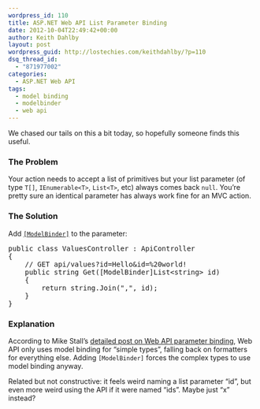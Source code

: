 ```yaml
---
wordpress_id: 110
title: ASP.NET Web API List Parameter Binding
date: 2012-10-04T22:49:42+00:00
author: Keith Dahlby
layout: post
wordpress_guid: http://lostechies.com/keithdahlby/?p=110
dsq_thread_id:
  - "871977002"
categories:
  - ASP.NET Web API
tags:
  - model binding
  - modelbinder
  - web api
---
```

We chased our tails on this a bit today, so hopefully someone finds this useful.

### The Problem

Your action needs to accept a list of primitives but your list parameter (of type `T[]`, `IEnumerable<T>`, `List<T>`, etc) always comes back `null`. You&#8217;re pretty sure an identical parameter has always work fine for an MVC action.

### The Solution

Add [`[ModelBinder]`](http://msdn.microsoft.com/en-us/library/system.web.http.modelbinding.modelbinderattribute.aspx "System.Web.Http.ModelBinding.ModelBinderAttribute") to the parameter:

<pre>public class ValuesController : ApiController
{
    // GET api/values?id=Hello&id=%20world!
    public string Get([ModelBinder]List&lt;string&gt; id)
    {
        return string.Join(",", id);
    }
}</pre>

### Explanation

According to Mike Stall&#8217;s [detailed post on Web API parameter binding](http://blogs.msdn.com/b/jmstall/archive/2012/04/16/how-webapi-does-parameter-binding.aspx "How WebAPI does Parameter Binding"), Web API only uses model binding for &#8220;simple types&#8221;, falling back on formatters for everything else. Adding `[ModelBinder]` forces the complex types to use model binding anyway.

Related but not constructive: it feels weird naming a list parameter &#8220;id&#8221;, but even more weird using the API if it were named &#8220;ids&#8221;. Maybe just &#8220;x&#8221; instead?